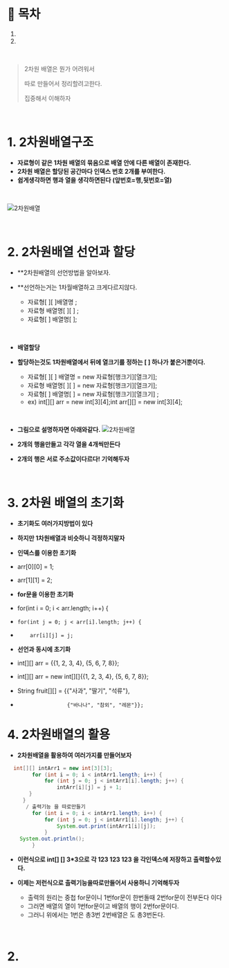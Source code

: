 # 🔖 목차

1.
2.

<br/>


> 2차원 배열은 뭔가 어려워서
> 
> 따로 만들어서 정리할려고한다.
> 
> 집중해서 이해하자

<br/>

# 1. 2차원배열구조

- **자료형이 같은 1차원 배열의 묶음으로 배열 안에 다른 배열이 존재한다.**
- **2차원 배열은 할당된 공간마다 인덱스 번호 2개를 부여한다.**
- **쉽게생각하면 행과 열을 생각하면된다 (앞번호=행,뒷번호=열)**
<br/>

![2차원배열](https://user-images.githubusercontent.com/126074577/224481450-6aaa4b5c-b0db-4b53-a1dc-7649497f9c22.png)

<br/>

# 2. 2차원배열 선언과 할당
- **2차원배열의 선언방법을 알아보자.
- **선언하는거는 1차월배열하고 크게다르지않다.

  - 자료형[ ][ ]배열명 ;
  - 자료형 배열명[ ][ ] ;
  - 자료형[ ] 배열명[ ];

<br/>

- **배열할당**
- **할당하는것도 1차원배열에서 뒤에 열크기를 정하는  [ ] 하나가 붙은거뿐이다.**

  - 자료형[ ][ ] 배열명 = new 자료형[행크기][열크기];
  - 자료형 배열명[ ][ ] = new 자료형[행크기][열크기];
  - 자료형[ ] 배열명[ ] = new 자료형[행크기][열크기] ;
  - ex) int[][] arr = new int[3][4];int arr[][] = new int[3][4];

<br/>

- **그림으로 설명하자면 아래와같다.**
![2차원배열](https://user-images.githubusercontent.com/126074577/224482137-fef70e24-1d28-4eeb-b0b8-6f28470a2cd5.png)

- **2개의 행을만들고 각각 열을 4개씩만든다**
- **2개의 행은 서로 주소값이다르다! 기억해두자**

<br/>

# 3. 2차원 배열의 초기화

 - **초기화도 여러가지방법이 있다**
 - **하지만 1차원배열과 비슷하니 걱정하지말자**

- **인덱스를 이용한 초기화**
- arr[0][0] = 1;
- arr[1][1] = 2;
- **for문을 이용한 초기화**
- for(int i = 0; i < arr.length; i++) {
-     for(int j = 0; j < arr[i].length; j++) {
-         arr[i][j] = j;
- **선언과 동시에 초기화**
- int[][] arr = {{1, 2, 3, 4}, {5, 6, 7, 8}};
- int[][] arr = new int[][]{{1, 2, 3, 4}, {5, 6, 7, 8}};
- String fruit[][] = {{"사과", "딸기", "석류"},
-                     {"바나나", "참외", "레몬"}};







# 4. 2차원배열의 활용

- **2차원배열을 활용하여 여러가지를 만들어보자**

```java
  int[][] intArr1 = new int[3][3];
		for (int i = 0; i < intArr1.length; i++) {
			for (int j = 0; j < intArr1[i].length; j++) {
				intArr[i][j] = j + 1;
       }
     }  
      / 출력기능 을 따로만들기
		for (int i = 0; i < intArr1.length; i++) {
			for (int j = 0; j < intArr1[i].length; j++) {
				System.out.print(intArr1[i][j]);
			}
	System.out.println();
		}
```

- **이런식으로 int[] [] 3*3으로 각 123 123 123 을 각인덱스에 저장하고 출력할수있다.**
- **이제는 저런식으로 출력기능을따로만들어서 사용하니 기억해두자**

  - 출력의 원리는 중첩 for문이니 1번for문이 한번돌때 2번for문이 전부돈다 이다
  - 그러면 배열의 열이 1번for문이고 배열의 행이 2번for문이다.
  - 그러니 위에서는 1번은 총3번  2번배열은 도 총3번돈다.

<br/>

# 2.

 


